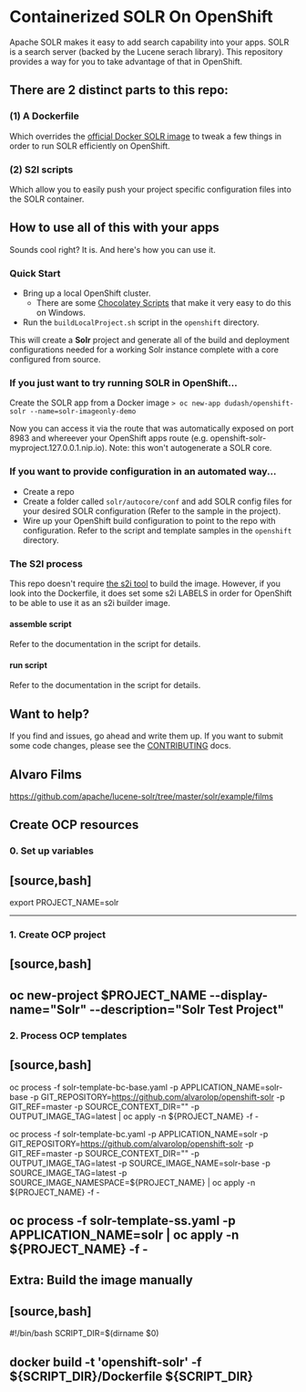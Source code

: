 # Containerized SOLR On OpenShift
Apache SOLR makes it easy to add search capability into your apps.  SOLR is a search server (backed by the Lucene serach library).  This repository provides a way for you to take advantage of that in OpenShift.

## There are 2 distinct parts to this repo:
   
### (1) A Dockerfile

Which overrides the [official Docker SOLR image][2] to tweak a few things in order to run SOLR efficiently on OpenShift.  

### (2) S2I scripts

Which allow you to easily push your project specific configuration files into the SOLR container.

## How to use all of this with your apps
Sounds cool right?  It is.  And here's how you can use it.

### Quick Start
* Bring up a local OpenShift cluster.
  * There are some [Chocolatey Scripts](https://github.com/WadeBarnes/dev-tools/tree/master/chocolatey) that make it very easy to do this on Windows.
* Run the `buildLocalProject.sh` script in the `openshift` directory.

This will create a **Solr** project and generate all of the build and deployment configurations needed for a working Solr instance complete with a core configured from source.

### If you just want to try running SOLR in OpenShift...

Create the SOLR app from a Docker image
`> oc new-app dudash/openshift-solr --name=solr-imageonly-demo`

Now you can access it via the route that was automatically exposed on port 8983 and whereever your OpenShift apps route (e.g. openshift-solr-myproject.127.0.0.1.nip.io).  Note: this won't autogenerate a SOLR core.

### If you want to provide configuration in an automated way...
* Create a repo
* Create a folder called `solr/autocore/conf` and add SOLR config files for your desired SOLR configuration
  (Refer to the sample in the project).
* Wire up your OpenShift build configuration to point to the repo with configuration.  Refer to the script and template samples in the `openshift` directory.

### The S2I process
This repo doesn't require [the s2i tool](https://github.com/openshift/source-to-image) to build the image.  However, if you look into the Dockerfile, it does set some s2i LABELS in order for OpenShift to be able to use it as an s2i builder image.

#### assemble script
Refer to the documentation in the script for details.

#### run script
Refer to the documentation in the script for details.

## Want to help?
If you find and issues, go ahead and write them up.  If you want to submit some code changes, please see the [CONTRIBUTING][3] docs.







## Alvaro Films

https://github.com/apache/lucene-solr/tree/master/solr/example/films


## Create OCP resources


### 0. Set up variables

[source,bash]
----
export PROJECT_NAME=solr


----




### 1. Create OCP project

[source,bash]
----
oc new-project $PROJECT_NAME --display-name="Solr" --description="Solr Test Project"
----


### 2. Process OCP templates

[source,bash]
----
oc process -f solr-template-bc-base.yaml -p APPLICATION_NAME=solr-base -p GIT_REPOSITORY=https://github.com/alvarolop/openshift-solr -p GIT_REF=master -p SOURCE_CONTEXT_DIR="" -p OUTPUT_IMAGE_TAG=latest | oc apply -n ${PROJECT_NAME} -f -

oc process -f solr-template-bc.yaml -p APPLICATION_NAME=solr -p GIT_REPOSITORY=https://github.com/alvarolop/openshift-solr -p GIT_REF=master -p SOURCE_CONTEXT_DIR="" -p OUTPUT_IMAGE_TAG=latest -p SOURCE_IMAGE_NAME=solr-base -p SOURCE_IMAGE_TAG=latest -p SOURCE_IMAGE_NAMESPACE=${PROJECT_NAME} | oc apply -n ${PROJECT_NAME} -f -

oc process -f solr-template-ss.yaml -p APPLICATION_NAME=solr | oc apply -n ${PROJECT_NAME} -f -
----




## Extra: Build the image manually

[source,bash]
----
#!/bin/bash
SCRIPT_DIR=$(dirname $0)

docker build -t 'openshift-solr' -f ${SCRIPT_DIR}/Dockerfile ${SCRIPT_DIR}
----
 






[1]: https://github.com/docker-solr/docker-solr
[2]: https://store.docker.com/images/f4e3929d-d8bc-491e-860c-310d3f40fff2?tab=description
[3]: ./CONTRIBUTING.md
